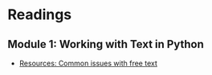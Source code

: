 # Readings

## Module 1: Working with Text in Python

- [Resources: Common issues with free text](./Readings/Resources-Common_issues_with_free_text.md)